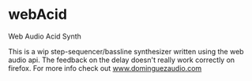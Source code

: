 webAcid
=======

Web Audio Acid Synth

This is a wip step-sequencer/bassline synthesizer written using the web audio api.
The feedback on the delay doesn't really work correctly on firefox.
For more info check out www.dominguezaudio.com
